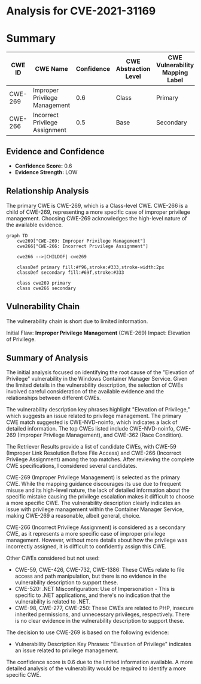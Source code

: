 # Analysis for CVE-2021-31169

# Summary
| CWE ID | CWE Name | Confidence | CWE Abstraction Level | CWE Vulnerability Mapping Label | CWE-Vulnerability Mapping Notes |
|---|---|---|---|---|---|
| CWE-269 | Improper Privilege Management | 0.6 | Class | Primary | Discouraged |
| CWE-266 | Incorrect Privilege Assignment | 0.5 | Base | Secondary | Allowed |

## Evidence and Confidence

*   **Confidence Score:** 0.6
*   **Evidence Strength:** LOW

## Relationship Analysis
The primary CWE is CWE-269, which is a Class-level CWE. CWE-266 is a child of CWE-269, representing a more specific case of improper privilege management. Choosing CWE-269 acknowledges the high-level nature of the available evidence.

```mermaid
graph TD
    cwe269["CWE-269: Improper Privilege Management"]
    cwe266["CWE-266: Incorrect Privilege Assignment"]
    
    cwe266 -->|CHILDOF| cwe269
    
    classDef primary fill:#f96,stroke:#333,stroke-width:2px
    classDef secondary fill:#69f,stroke:#333
    
    class cwe269 primary
    class cwe266 secondary
```

## Vulnerability Chain
The vulnerability chain is short due to limited information.

Initial Flaw: **Improper Privilege Management** (CWE-269)
Impact: Elevation of Privilege.

## Summary of Analysis
The initial analysis focused on identifying the root cause of the "Elevation of Privilege" vulnerability in the Windows Container Manager Service. Given the limited details in the vulnerability description, the selection of CWEs involved careful consideration of the available evidence and the relationships between different CWEs.

The vulnerability description key phrases highlight "Elevation of Privilege," which suggests an issue related to privilege management. The primary CWE match suggested is CWE-NVD-noinfo, which indicates a lack of detailed information. The top CWEs listed include CWE-NVD-noinfo, CWE-269 (Improper Privilege Management), and CWE-362 (Race Condition).

The Retriever Results provide a list of candidate CWEs, with CWE-59 (Improper Link Resolution Before File Access) and CWE-266 (Incorrect Privilege Assignment) among the top matches. After reviewing the complete CWE specifications, I considered several candidates.

CWE-269 (Improper Privilege Management) is selected as the primary CWE. While the mapping guidance discourages its use due to frequent misuse and its high-level nature, the lack of detailed information about the specific mistake causing the privilege escalation makes it difficult to choose a more specific CWE. The vulnerability description clearly indicates an issue with privilege management within the Container Manager Service, making CWE-269 a reasonable, albeit general, choice.

CWE-266 (Incorrect Privilege Assignment) is considered as a secondary CWE, as it represents a more specific case of improper privilege management. However, without more details about how the privilege was incorrectly assigned, it is difficult to confidently assign this CWE.

Other CWEs considered but not used:

*   CWE-59, CWE-426, CWE-732, CWE-1386: These CWEs relate to file access and path manipulation, but there is no evidence in the vulnerability description to support these.
*   CWE-520: .NET Misconfiguration: Use of Impersonation - This is specific to .NET applications, and there's no indication that the vulnerability is related to .NET.
*   CWE-98, CWE-277, CWE-250: These CWEs are related to PHP, insecure inherited permissions, and unnecessary privileges, respectively. There is no clear evidence in the vulnerability description to support these.

The decision to use CWE-269 is based on the following evidence:

*   Vulnerability Description Key Phrases: "Elevation of Privilege" indicates an issue related to privilege management.

The confidence score is 0.6 due to the limited information available. A more detailed analysis of the vulnerability would be required to identify a more specific CWE.